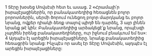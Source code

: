 1 Տէրը խօսեց Մովսէսի հետ եւ ասաց. 2 «Հրամայի՛ր իսրայէլացիներին, որ բանակատեղիից հեռացնեն բոլոր բորոտներին, սերմի ծորում ունեցող բոլոր մարդկանց եւ բոլոր նրանց, ովքեր դիակի ձեռք տալով պիղծ են դարձել, 3 այր լինեն նրանք թէ կին: Բանակատեղիից արձակեցէ՛ք նրանց, որպէսզի չպղծեն իրենց բանակատեղիները, ուր իջնում բնակւում եմ ես»: 4 Այդպէս էլ արեցին իսրայէլացիները. նրանք բանակատեղիից հեռացրին նրանց: Ինչպէս որ ասել էր Տէրը Մովսէսին, այդպէս էլ արեցին իսրայէլացիները:
